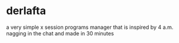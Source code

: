 # derlafta
a very simple x session programs manager that is inspired by 4 a.m. nagging in the chat and made in 30 minutes

